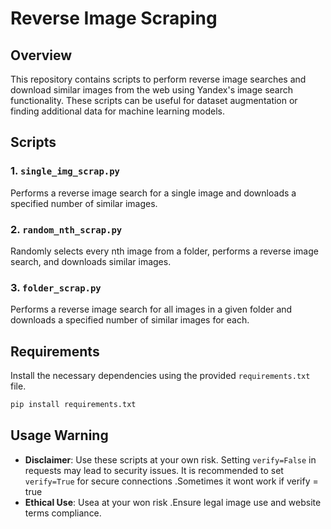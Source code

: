 # Reverse Image Scraping

## Overview

This repository contains scripts to perform reverse image searches and download similar images from the web using Yandex's image search functionality. These scripts can be useful for dataset augmentation or finding additional data for machine learning models.

## Scripts

### 1. `single_img_scrap.py`
Performs a reverse image search for a single image and downloads a specified number of similar images.

### 2. `random_nth_scrap.py`
Randomly selects every nth image from a folder, performs a reverse image search, and downloads similar images.

### 3. `folder_scrap.py`
Performs a reverse image search for all images in a given folder and downloads a specified number of similar images for each.

## Requirements

Install the necessary dependencies using the provided `requirements.txt` file.

```bash
pip install requirements.txt
```

## Usage Warning

- **Disclaimer**: Use these scripts at your own risk. Setting `verify=False` in requests may lead to security issues. It is recommended to set `verify=True` for secure connections .Sometimes it wont work if verify = true
- **Ethical Use**: Usea at your won risk .Ensure legal image use and website terms compliance.
